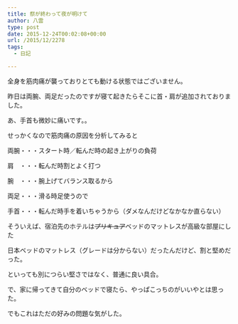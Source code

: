 ```yaml
---
title: 祭が終わって夜が明けて
author: 八雲
type: post
date: 2015-12-24T00:02:08+00:00
url: /2015/12/2278
tags:
  - 日記

---
```

全身を筋肉痛が襲っておりとても動ける状態ではございません。
  
昨日は両腕、両足だったのですが寝て起きたらそこに首・肩が追加されておりました。
  
あ、手首も微妙に痛いです。。

せっかくなので筋肉痛の原因を分析してみると
  
両腕・・・スタート時／転んだ時の起き上がりの負荷
  
肩　・・・転んだ時割とよく打つ
  
腕　・・・腕上げてバランス取るから
  
両足・・・滑る時足使うので
  
手首・・・転んだ時手を着いちゃうから（ダメなんだけどなかなか直らない）

そういえば、宿泊先のホテルは<del datetime="2015-12-24T00:02:14+00:00">プリキュア</del>ベッドのマットレスが高級な部屋にした
  
日本ベッドのマットレス（グレードは分からない）だったんだけど、割と堅めだった。
  
といっても別につらい堅さではなく、普通に良い具合。
  
で、家に帰ってきて自分のベッドで寝たら、やっぱこっちのがいいやとは思った。
  
でもこれはただの好みの問題な気がした。
